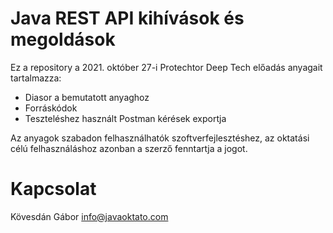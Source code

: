 # Java REST API kihívások és megoldások

Ez a repository a 2021. október 27-i Protechtor Deep Tech előadás anyagait tartalmazza:
 - Diasor a bemutatott anyaghoz
 - Forráskódok
 - Teszteléshez használt Postman kérések exportja

Az anyagok szabadon felhasználhatók szoftverfejlesztéshez,
az oktatási célú felhasználáshoz azonban a szerző fenntartja a jogot.

# Kapcsolat

Kövesdán Gábor <info@javaoktato.com>
